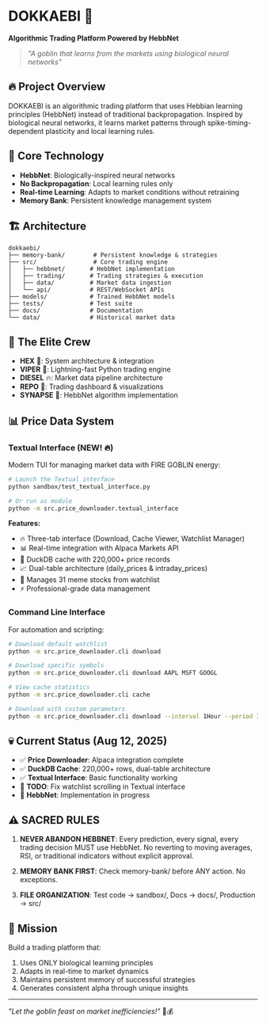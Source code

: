 # DOKKAEBI 👺

**Algorithmic Trading Platform Powered by HebbNet**

> *"A goblin that learns from the markets using biological neural networks"*

## 🔥 Project Overview

DOKKAEBI is an algorithmic trading platform that uses Hebbian learning principles (HebbNet) instead of traditional backpropagation. Inspired by biological neural networks, it learns market patterns through spike-timing-dependent plasticity and local learning rules.

## 🧠 Core Technology

- **HebbNet**: Biologically-inspired neural networks
- **No Backpropagation**: Local learning rules only
- **Real-time Learning**: Adapts to market conditions without retraining
- **Memory Bank**: Persistent knowledge management system

## 🏗️ Architecture

```
dokkaebi/
├── memory-bank/        # Persistent knowledge & strategies
├── src/                # Core trading engine
│   ├── hebbnet/       # HebbNet implementation
│   ├── trading/       # Trading strategies & execution
│   ├── data/          # Market data ingestion
│   └── api/           # REST/WebSocket APIs
├── models/            # Trained HebbNet models
├── tests/             # Test suite
├── docs/              # Documentation
└── data/              # Historical market data
```

## 🚀 The Elite Crew

- **HEX** 🦄: System architecture & integration
- **VIPER** 🐍: Lightning-fast Python trading engine
- **DIESEL** 🔥: Market data pipeline architecture
- **REPO** 🎨: Trading dashboard & visualizations
- **SYNAPSE** 🧠: HebbNet algorithm implementation

## 📊 Price Data System

### Textual Interface (NEW! 🔥)

Modern TUI for managing market data with FIRE GOBLIN energy:

```bash
# Launch the Textual interface
python sandbox/test_textual_interface.py

# Or run as module
python -m src.price_downloader.textual_interface
```

**Features:**
- 🔥 Three-tab interface (Download, Cache Viewer, Watchlist Manager)
- 📊 Real-time integration with Alpaca Markets API
- 💾 DuckDB cache with 220,000+ price records
- 📈 Dual-table architecture (daily_prices & intraday_prices)
- 🎯 Manages 31 meme stocks from watchlist
- ⚡ Professional-grade data management

### Command Line Interface

For automation and scripting:

```bash
# Download default watchlist
python -m src.price_downloader.cli download

# Download specific symbols
python -m src.price_downloader.cli download AAPL MSFT GOOGL

# View cache statistics
python -m src.price_downloader.cli cache

# Download with custom parameters
python -m src.price_downloader.cli download --interval 1Hour --period 1mo
```

## 💀 Current Status (Aug 12, 2025)

- ✅ **Price Downloader**: Alpaca integration complete
- ✅ **DuckDB Cache**: 220,000+ rows, dual-table architecture
- ✅ **Textual Interface**: Basic functionality working
- 🔧 **TODO**: Fix watchlist scrolling in Textual interface
- 🚧 **HebbNet**: Implementation in progress

## ⚠️ SACRED RULES

1. **NEVER ABANDON HEBBNET**: Every prediction, every signal, every trading decision MUST use HebbNet. No reverting to moving averages, RSI, or traditional indicators without explicit approval.

2. **MEMORY BANK FIRST**: Check memory-bank/ before ANY action. No exceptions.

3. **FILE ORGANIZATION**: Test code → sandbox/, Docs → docs/, Production → src/

## 🎯 Mission

Build a trading platform that:
1. Uses ONLY biological learning principles
2. Adapts in real-time to market dynamics
3. Maintains persistent memory of successful strategies
4. Generates consistent alpha through unique insights

---

*"Let the goblin feast on market inefficiencies!"* 👺💰
